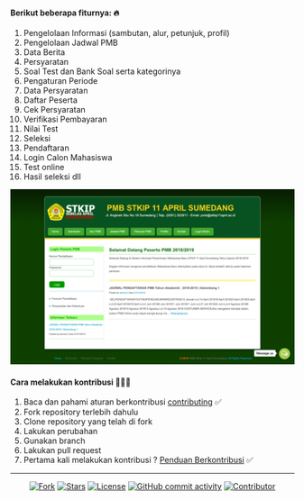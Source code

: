 #### Berikut beberapa fiturnya: 🔥

1. Pengelolaan Informasi (sambutan, alur, petunjuk, profil)
2. Pengelolaan Jadwal PMB
3. Data Berita
4. Persyaratan
5. Soal Test dan Bank Soal serta kategorinya
6. Pengaturan Periode
7. Data Persyaratan
8. Daftar Peserta
9. Cek Persyaratan
10. Verifikasi Pembayaran
11. Nilai Test
12. Seleksi
13. Pendaftaran
14. Login Calon Mahasiswa
15. Test online
16. Hasil seleksi dll


![ss](ss/screencapture-pmb-stkip11april-ac-id-pmb-online-2020-03-05-11_21_30.png)

#### Cara melakukan kontribusi 👨🏻‍💻

1. Baca dan pahami aturan berkontribusi [contributing](CONTRIBUTING.md) ✅
2. Fork repository terlebih dahulu
3. Clone repository yang telah di fork
4. Lakukan perubahan
5. Gunakan branch
6. Lakukan pull request
7. Pertama kali melakukan kontribusi ? [Penduan Berkontribusi](https://akrabat.com/the-beginners-guide-to-contributing-to-a-github-project/) ✅
   
---

<p align="center">
<a href="#"><img src="https://img.shields.io/github/forks/yysofiyan/si-pmb.svg?style=plastic" alt="Fork"></a>
<a href="#"><img src="https://img.shields.io/github/stars/yysofiyan/si-pmb.svg?style=plastic" alt="Stars"></a>
<a href="#"><img src="https://poser.pugx.org/laravel/framework/license.svg" alt="License"></a>
<a href="#"><img alt="GitHub commit activity" src="https://img.shields.io/github/commit-activity/m/yysofiyan/si-pmb"></a>
<a href="#"><img alt="Contributor" src="https://flat.badgen.net/contributors/yysofiyan/si-pmb"><a></p>
